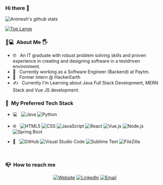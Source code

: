 <h3> Hi there 👋</h3>

![Animesh's github stats](https://github-readme-stats.vercel.app/api?username=anime19&show_icons=true&theme=radical) <br>


[![Top Langs](https://github-readme-stats.vercel.app/api/top-langs/?username=anime19)](https://github.com/anime19/github-readme-stats)

<h3> 👨💻 &nbsp;About Me 🖐 </h3>

- 🤓 &nbsp; An IT graduate with robust problem solving skills and proven experience in creating and designing software in a testdriven environment.
- 💼 &nbsp; Currently working as a Software Engineer (Backend) at Paytm.
- 💼 &nbsp; Former Intern @ HackerEarth
- ✍️ &nbsp; Currently I'm Learning about Java Full Stack Development, MERN Stack and Vue JS development.


<h3> 🧰 &nbsp;My Preferred Tech Stack</h3>

- 💻 &nbsp;
  ![Java](https://img.shields.io/badge/-Java-ffffff?style=flat&logo=Java&logoColor=blue)
  ![Python](https://img.shields.io/badge/-Python-ffffff?style=flat&logo=python&logoColor=yellow)
  
- 🌐 &nbsp;
  ![HTML5](https://img.shields.io/badge/-HTML5-inactive?style=flat&logo=HTML5)
  ![CSS](https://img.shields.io/badge/-CSS-inactive?style=flat&logo=CSS3&logoColor=1572B6)
  ![JavaScript](https://img.shields.io/badge/-JavaScript-inactive?style=flat&logo=javascript)
  ![React](https://img.shields.io/badge/-React-inactive?style=flat&logo=react)
  ![Vue.js](https://img.shields.io/badge/-Vue.js-inactive?style=flat&logo=vue.js)
  ![Node.js](https://img.shields.io/badge/-Node.js-inactive?style=flat&logo=node.js)
  ![Spring Boot](https://img.shields.io/badge/-Spring%20Boot-inactive?style=flat&logo=spring&logoColor=brightgreen)
  
  
  
  
- 🔧 &nbsp;
  ![GitHub](https://img.shields.io/badge/-GitHub-000000?style=plastic&logo=github)
  ![Visual Studio Code](https://img.shields.io/badge/-Visual%20Studio%20Code-ffffff?style=plastic&logo=visual-studio-code&logoColor=007ACC)
  ![Sublime Text](https://img.shields.io/badge/-Sublime%20Text-ffffff?style=plastic&logo=sublime-text&logoColor=orange)
  ![FileZilla](https://img.shields.io/badge/-FileZilla-ffffff?style=plastic&logo=filezilla&logoColor=red)

<br/>

<h3> 📪 &nbsp;How to reach me </h3>

<p align="center">
<a href="https://anime19.github.io/"><img alt="Website" src="https://img.shields.io/badge/Website-anime19.github.io-blue?style=plastic&logo=google-chrome"></a>
<a href="https://www.linkedin.com/in/animesh-shukla-142b30160"><img alt="LinkedIn" src="https://img.shields.io/badge/LinkedIn-Animesh%20Shukla-silver?style=plastic&logo=linkedin"></a>
<a href="mailto:oneanimesh@gmail.com"><img alt="Email" src="https://img.shields.io/badge/Email-oneanimesh@gmail.com-success?style=plastic&logo=gmail"></a>
</p>

























<!--
**anime19/anime19** is a ✨ _special_ ✨ repository because its `README.md` (this file) appears on your GitHub profile.

Here are some ideas to get you started:

- 🔭 I’m currently working on ...
- 🌱 I’m currently learning ...
- 👯 I’m looking to collaborate on ...
- 🤔 I’m looking for help with ...
- 💬 Ask me about ...
- 📫 How to reach me: ...
- 😄 Pronouns: ...
- ⚡ Fun fact: ...
-->
